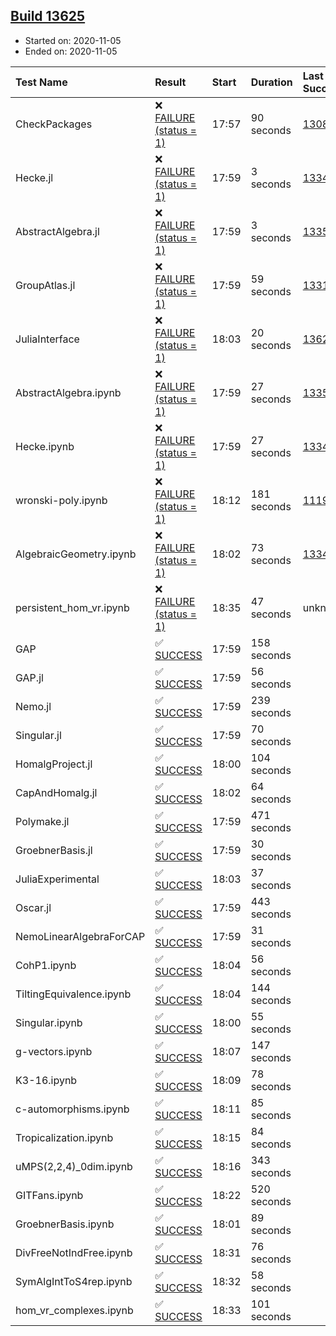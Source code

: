 ## [Build 13625](https://oscarci.mathematik.uni-kl.de/job/oscar/13625/)

* Started on: 2020-11-05
* Ended on: 2020-11-05

| Test Name    | Result | Start | Duration | Last Success | First Failure |
|:-------------|:-------|:------|:---------|:-------------|:--------------|
| CheckPackages | ❌ [FAILURE (status = 1)](https://oscarci.mathematik.uni-kl.de/job/oscar/13625/artifact/logs/build-13625/CheckPackages.log) | 17:57 | 90 seconds | [13085](https://oscarci.mathematik.uni-kl.de/job/oscar/13085/) | [13086](https://oscarci.mathematik.uni-kl.de/job/oscar/13086/) |
| Hecke.jl | ❌ [FAILURE (status = 1)](https://oscarci.mathematik.uni-kl.de/job/oscar/13625/artifact/logs/build-13625/Hecke.jl.log) | 17:59 | 3 seconds | [13341](https://oscarci.mathematik.uni-kl.de/job/oscar/13341/) | [13342](https://oscarci.mathematik.uni-kl.de/job/oscar/13342/) |
| AbstractAlgebra.jl | ❌ [FAILURE (status = 1)](https://oscarci.mathematik.uni-kl.de/job/oscar/13625/artifact/logs/build-13625/AbstractAlgebra.jl.log) | 17:59 | 3 seconds | [13355](https://oscarci.mathematik.uni-kl.de/job/oscar/13355/) | [13356](https://oscarci.mathematik.uni-kl.de/job/oscar/13356/) |
| GroupAtlas.jl | ❌ [FAILURE (status = 1)](https://oscarci.mathematik.uni-kl.de/job/oscar/13625/artifact/logs/build-13625/GroupAtlas.jl.log) | 17:59 | 59 seconds | [13311](https://oscarci.mathematik.uni-kl.de/job/oscar/13311/) | [13312](https://oscarci.mathematik.uni-kl.de/job/oscar/13312/) |
| JuliaInterface | ❌ [FAILURE (status = 1)](https://oscarci.mathematik.uni-kl.de/job/oscar/13625/artifact/logs/build-13625/JuliaInterface.log) | 18:03 | 20 seconds | [13624](https://oscarci.mathematik.uni-kl.de/job/oscar/13624/) | [13625](https://oscarci.mathematik.uni-kl.de/job/oscar/13625/) |
| AbstractAlgebra.ipynb | ❌ [FAILURE (status = 1)](https://oscarci.mathematik.uni-kl.de/job/oscar/13625/artifact/logs/build-13625/AbstractAlgebra.ipynb.log) | 17:59 | 27 seconds | [13355](https://oscarci.mathematik.uni-kl.de/job/oscar/13355/) | [13356](https://oscarci.mathematik.uni-kl.de/job/oscar/13356/) |
| Hecke.ipynb | ❌ [FAILURE (status = 1)](https://oscarci.mathematik.uni-kl.de/job/oscar/13625/artifact/logs/build-13625/Hecke.ipynb.log) | 17:59 | 27 seconds | [13341](https://oscarci.mathematik.uni-kl.de/job/oscar/13341/) | [13342](https://oscarci.mathematik.uni-kl.de/job/oscar/13342/) |
| wronski-poly.ipynb | ❌ [FAILURE (status = 1)](https://oscarci.mathematik.uni-kl.de/job/oscar/13625/artifact/logs/build-13625/wronski-poly.ipynb.log) | 18:12 | 181 seconds | [11192](https://oscarci.mathematik.uni-kl.de/job/oscar/11192/) | [11193](https://oscarci.mathematik.uni-kl.de/job/oscar/11193/) |
| AlgebraicGeometry.ipynb | ❌ [FAILURE (status = 1)](https://oscarci.mathematik.uni-kl.de/job/oscar/13625/artifact/logs/build-13625/AlgebraicGeometry.ipynb.log) | 18:02 | 73 seconds | [13341](https://oscarci.mathematik.uni-kl.de/job/oscar/13341/) | [13342](https://oscarci.mathematik.uni-kl.de/job/oscar/13342/) |
| persistent_hom_vr.ipynb | ❌ [FAILURE (status = 1)](https://oscarci.mathematik.uni-kl.de/job/oscar/13625/artifact/logs/build-13625/persistent_hom_vr.ipynb.log) | 18:35 | 47 seconds | unknown | unknown |
| GAP | ✅ [SUCCESS](https://oscarci.mathematik.uni-kl.de/job/oscar/13625/artifact/logs/build-13625/GAP.log) | 17:59 | 158 seconds |  |  |
| GAP.jl | ✅ [SUCCESS](https://oscarci.mathematik.uni-kl.de/job/oscar/13625/artifact/logs/build-13625/GAP.jl.log) | 17:59 | 56 seconds |  |  |
| Nemo.jl | ✅ [SUCCESS](https://oscarci.mathematik.uni-kl.de/job/oscar/13625/artifact/logs/build-13625/Nemo.jl.log) | 17:59 | 239 seconds |  |  |
| Singular.jl | ✅ [SUCCESS](https://oscarci.mathematik.uni-kl.de/job/oscar/13625/artifact/logs/build-13625/Singular.jl.log) | 17:59 | 70 seconds |  |  |
| HomalgProject.jl | ✅ [SUCCESS](https://oscarci.mathematik.uni-kl.de/job/oscar/13625/artifact/logs/build-13625/HomalgProject.jl.log) | 18:00 | 104 seconds |  |  |
| CapAndHomalg.jl | ✅ [SUCCESS](https://oscarci.mathematik.uni-kl.de/job/oscar/13625/artifact/logs/build-13625/CapAndHomalg.jl.log) | 18:02 | 64 seconds |  |  |
| Polymake.jl | ✅ [SUCCESS](https://oscarci.mathematik.uni-kl.de/job/oscar/13625/artifact/logs/build-13625/Polymake.jl.log) | 17:59 | 471 seconds |  |  |
| GroebnerBasis.jl | ✅ [SUCCESS](https://oscarci.mathematik.uni-kl.de/job/oscar/13625/artifact/logs/build-13625/GroebnerBasis.jl.log) | 17:59 | 30 seconds |  |  |
| JuliaExperimental | ✅ [SUCCESS](https://oscarci.mathematik.uni-kl.de/job/oscar/13625/artifact/logs/build-13625/JuliaExperimental.log) | 18:03 | 37 seconds |  |  |
| Oscar.jl | ✅ [SUCCESS](https://oscarci.mathematik.uni-kl.de/job/oscar/13625/artifact/logs/build-13625/Oscar.jl.log) | 17:59 | 443 seconds |  |  |
| NemoLinearAlgebraForCAP | ✅ [SUCCESS](https://oscarci.mathematik.uni-kl.de/job/oscar/13625/artifact/logs/build-13625/NemoLinearAlgebraForCAP.log) | 17:59 | 31 seconds |  |  |
| CohP1.ipynb | ✅ [SUCCESS](https://oscarci.mathematik.uni-kl.de/job/oscar/13625/artifact/logs/build-13625/CohP1.ipynb.log) | 18:04 | 56 seconds |  |  |
| TiltingEquivalence.ipynb | ✅ [SUCCESS](https://oscarci.mathematik.uni-kl.de/job/oscar/13625/artifact/logs/build-13625/TiltingEquivalence.ipynb.log) | 18:04 | 144 seconds |  |  |
| Singular.ipynb | ✅ [SUCCESS](https://oscarci.mathematik.uni-kl.de/job/oscar/13625/artifact/logs/build-13625/Singular.ipynb.log) | 18:00 | 55 seconds |  |  |
| g-vectors.ipynb | ✅ [SUCCESS](https://oscarci.mathematik.uni-kl.de/job/oscar/13625/artifact/logs/build-13625/g-vectors.ipynb.log) | 18:07 | 147 seconds |  |  |
| K3-16.ipynb | ✅ [SUCCESS](https://oscarci.mathematik.uni-kl.de/job/oscar/13625/artifact/logs/build-13625/K3-16.ipynb.log) | 18:09 | 78 seconds |  |  |
| c-automorphisms.ipynb | ✅ [SUCCESS](https://oscarci.mathematik.uni-kl.de/job/oscar/13625/artifact/logs/build-13625/c-automorphisms.ipynb.log) | 18:11 | 85 seconds |  |  |
| Tropicalization.ipynb | ✅ [SUCCESS](https://oscarci.mathematik.uni-kl.de/job/oscar/13625/artifact/logs/build-13625/Tropicalization.ipynb.log) | 18:15 | 84 seconds |  |  |
| uMPS(2,2,4)_0dim.ipynb | ✅ [SUCCESS](https://oscarci.mathematik.uni-kl.de/job/oscar/13625/artifact/logs/build-13625/uMPS-2-2-4-_0dim.ipynb.log) | 18:16 | 343 seconds |  |  |
| GITFans.ipynb | ✅ [SUCCESS](https://oscarci.mathematik.uni-kl.de/job/oscar/13625/artifact/logs/build-13625/GITFans.ipynb.log) | 18:22 | 520 seconds |  |  |
| GroebnerBasis.ipynb | ✅ [SUCCESS](https://oscarci.mathematik.uni-kl.de/job/oscar/13625/artifact/logs/build-13625/GroebnerBasis.ipynb.log) | 18:01 | 89 seconds |  |  |
| DivFreeNotIndFree.ipynb | ✅ [SUCCESS](https://oscarci.mathematik.uni-kl.de/job/oscar/13625/artifact/logs/build-13625/DivFreeNotIndFree.ipynb.log) | 18:31 | 76 seconds |  |  |
| SymAlgIntToS4rep.ipynb | ✅ [SUCCESS](https://oscarci.mathematik.uni-kl.de/job/oscar/13625/artifact/logs/build-13625/SymAlgIntToS4rep.ipynb.log) | 18:32 | 58 seconds |  |  |
| hom_vr_complexes.ipynb | ✅ [SUCCESS](https://oscarci.mathematik.uni-kl.de/job/oscar/13625/artifact/logs/build-13625/hom_vr_complexes.ipynb.log) | 18:33 | 101 seconds |  |  |
